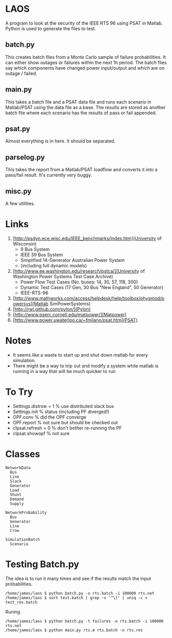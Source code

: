 
LAOS
====

A program to look at the security of the IEEE RTS 96 using PSAT in Matlab. Python is used to generate the files to test. 

batch.py 
--------

This creates batch files from a Monte Carlo sample of failure probabilities. It can either show outages or failures within the next 1h period. The batch files say which components have changed power input/output and which are on outage / failed.  

main.py
-------

This takes a batch file and a PSAT data file and runs each scenario in Matlab/PSAT using the data file as a base. The results are stored as another batch file where each scenario has the results of pass or fail appended.

psat.py
-------

Almost everything is in here. It should be separated. 

parselog.py
-----------

This takes the report from a Matlab/PSAT loadflow and converts it into a pass/fail result. It's currently very buggy.

misc.py
-------

A few utilities.


Links
=====

 1. [http://psdyn.ece.wisc.edu/IEEE_benchmarks/index.htm](University of Wisconsin) 
     * 9 Bus System
     * IEEE 39 Bus System
     * Simplified 14-Generator Australian Power System
     * (including full dynamic models)
 2. [http://www.ee.washington.edu/research/pstca/](University of Washington Power Systems Test Case Archive)
     * Power Flow Test Cases (No. buses: 14, 30, 57, 118, 300)
     * Dynamic Test Cases (17 Gen, 30 Bus "New England", 50 Generator)
     * IEEE-RTS-96
 3. [http://www.mathworks.com/access/helpdesk/help/toolbox/physmod/powersys](Matlab SimPowerSystems)
 4. [http://rwl.github.com/pylon/](Pylon)
 5. [http://www.pserc.cornell.edu/matpower/](Matpower)
 6. [http://www.power.uwaterloo.ca/~fmilano/psat.htm](PSAT)

Notes
=====

 * It seems like a waste to start up and shut down matlab for every simulation.
 * There might be a way to trip out and modify a system while matlab is running in a way that will be much quicker to run

To Try
======

 - Settings.distrsw = 1 % use distributed slack bus
 - Settings.init % status (including PF diverged!)
 - OPF.conv % did the OPF converge
 - OPF.report % not sure but should be checked out
 - clpsat.refresh = 0 % don't bother re-running the PF
 - clpsat.showopf % not sure

Classes
=======

    NetworkData
      Bus
      Line
      Slack
      Generator
      Load
      Shunt 
      Demand 
      Supply
    
    NetworkProbability
      Bus
      Generator
      Line
      Crow
    
    SimulationBatch
      Scenario

Testing Batch.py
================

The idea is to run it many times and see if the results match the input probabilities.

    /home/james/laos $ python batch.py -o rts.batch -i 100000 rts.net
    /home/james/laos $ sort test.batch | grep -v '^\[' | uniq -c > test_res.batch

Runing 

    /home/james/laos $ python batch.py -t failures -o rts.batch -i 100000 rts.net
    /home/james/laos $ python main.py rts.m rts.batch -o rts.res
